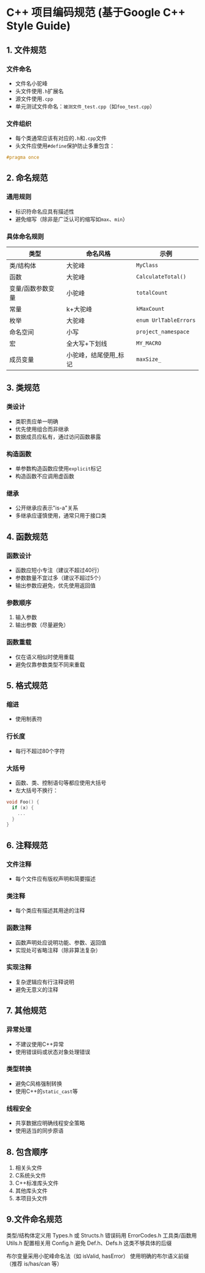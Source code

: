 # C++ 项目编码规范 (基于Google C++ Style Guide)

## 1. 文件规范

### 文件命名
- 文件名小驼峰
- 头文件使用`.h`扩展名
- 源文件使用`.cpp`
- 单元测试文件命名：`被测文件_test.cpp`（如`foo_test.cpp`）

### 文件组织
- 每个类通常应该有对应的`.h`和`.cpp`文件
- 头文件应使用`#define`保护防止多重包含：
```cpp
#pragma once
```

## 2. 命名规范

### 通用规则
- 标识符命名应具有描述性
- 避免缩写（除非是广泛认可的缩写如`max`、`min`）

### 具体命名规则
| 类型 | 命名风格 | 示例 |
|------|----------|------|
| 类/结构体 | 大驼峰 | `MyClass` |
| 函数 | 大驼峰 | `CalculateTotal()` |
| 变量/函数参数变量 | 小驼峰 | `totalCount` |
| 常量 | k+大驼峰 | `kMaxCount` |
| 枚举 | 大驼峰 | `enum UrlTableErrors` |
| 命名空间 | 小写 | `project_namespace` |
| 宏 | 全大写+下划线 | `MY_MACRO` |
| 成员变量 | 小驼峰，结尾使用_标记 | `maxSize_` |

## 3. 类规范

### 类设计
- 类职责应单一明确
- 优先使用组合而非继承
- 数据成员应私有，通过访问函数暴露

### 构造函数
- 单参数构造函数应使用`explicit`标记
- 构造函数不应调用虚函数

### 继承
- 公开继承应表示"is-a"关系
- 多继承应谨慎使用，通常只用于接口类

## 4. 函数规范

### 函数设计
- 函数应短小专注（建议不超过40行）
- 参数数量不宜过多（建议不超过5个）
- 输出参数应避免，优先使用返回值

### 参数顺序
1. 输入参数
2. 输出参数（尽量避免）

### 函数重载
- 仅在语义相似时使用重载
- 避免仅靠参数类型不同来重载

## 5. 格式规范

### 缩进
- 使用制表符

### 行长度
- 每行不超过80个字符

### 大括号
- 函数、类、控制语句等都应使用大括号
- 左大括号不换行：
```cpp
void Foo() {
  if (x) {
    ...
  }
}
```

## 6. 注释规范

### 文件注释
- 每个文件应有版权声明和简要描述

### 类注释
- 每个类应有描述其用途的注释

### 函数注释
- 函数声明处应说明功能、参数、返回值
- 实现处可省略注释（除非算法复杂）

### 实现注释
- 复杂逻辑应有行注释说明
- 避免无意义的注释

## 7. 其他规范

### 异常处理
- 不建议使用C++异常
- 使用错误码或状态对象处理错误

### 类型转换
- 避免C风格强制转换
- 使用C++的`static_cast`等

### 线程安全
- 共享数据应明确线程安全策略
- 使用适当的同步原语

## 8. 包含顺序
1. 相关头文件
2. C系统头文件
3. C++标准库头文件
4. 其他库头文件
5. 本项目头文件


## 9.文件命名规范
  类型/结构体定义用 Types.h 或 Structs.h
  错误码用 ErrorCodes.h
  工具类/函数用 Utils.h
  配置相关用 Config.h
  避免 Def.h、Defs.h 这类不够具体的后缀


布尔变量采用小驼峰命名法（如 isValid, hasError）
使用明确的布尔语义前缀（推荐 is/has/can 等）